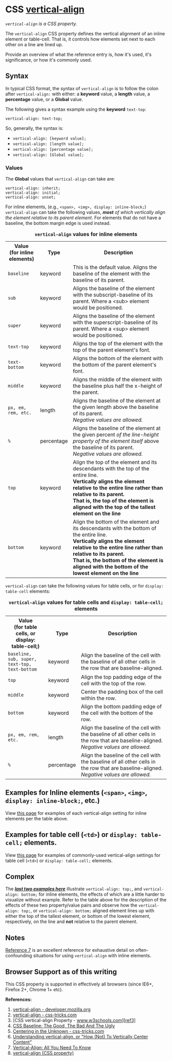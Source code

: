 # CSS [vertical-align](https://developer.mozilla.org/en-US/docs/Web/CSS/vertical-align)

*`vertical-align` is a CSS property.*

The `vertical-align` CSS property defines the vertical alignment of an inline element or table-cell. That is, it controls how elements set next to each other on a line are lined up.

Provide an overview of what the reference entry is, how it's used, it's significance, or how it's commonly used.

## Syntax

In typical CSS format, the syntax of `vertical-align` is to follow the colon after `vertical-align:` with either: a **keyword** value, a **length** value, a **percentage** value, or a **Global** value.

The following gives a syntax example using the **keyword** `text-top`:

`vertical-align: text-top;`

So, generally, the syntax is:

* `vertical-align: [keyword value];`  
* `vertical-align: [length value];`  
* `vertical-align: [percentage value];`  
* `vertical-align: [Global value];`  

### Values

The **Global** values that `vertical-align` can take are:

`vertical-align: inherit;`  
`vertical-align: initial;`  
`vertical-align: unset;`  

For inline elements, (e.g., `<span>, <img>, display: inline-block;`) `vertical-align` can take the following values, *__most__ of which vertically align the element relative to its parent element*. For elements that do not have a baseline, the bottom margin edge is used instead.
<table>
    <caption><strong><code>vertical-align</code> values for inline elements</strong></caption>
    <tr>
        <th width="20%">Value<br>(for inline elements)</th>
        <th>Type</th>
        <th>Description</th>
    </tr>
    <tr>
        <td><code>baseline</code></td>
        <td>keyword</td>
        <td>This is the default value. Aligns the baseline of the element with the baseline of its parent.</td>
    </tr>
    <tr>
        <td><code>sub</code></td>
        <td>keyword</td>
        <td>Aligns the baseline of the element with the subscript-baseline of its parent. Where a &lt;sub> element would be positioned.</td>
    </tr>
    <tr>
        <td><code>super</code></td>
        <td>keyword</td>
        <td>Aligns the baseline of the element with the superscript-baseline of its parent. Where a &lt;sup> element would be positioned.</td>
    </tr>
    <tr>
        <td><code>text-top</code></td>
        <td>keyword</td>
        <td>Aligns the top of the element with the top of the parent element's font.</td>
    </tr>
    <tr>
        <td><code>text-bottom</code></td>
        <td>keyword</td>
        <td>Aligns the bottom of the element with the bottom of the parent element's font.</td>
    </tr>
    <tr>
        <td><code>middle</code></td>
        <td>keyword</td>
        <td>Aligns the middle of the element with the baseline plus half the x-height of the parent.</td>
    </tr>
    <tr>
        <td><code>px, em, rem, etc.</code></td>
        <td>length</td>
        <td>Aligns the baseline of the element at the given length above the baseline of its parent.<br><em>Negative values are allowed.</em></td>
    </tr>
    <tr>
        <td><code>%</code></td>
        <td>percentage</td>
        <td>Aligns the baseline of the element at the given percent <em>of the line-height property of the element itself</em> above the baseline of its parent.<br><em>Negative values are allowed.</em></td>
    </tr>
    <tr>
        <td><code>top</code></td>
        <td>keyword</td>
        <td>Align the top of the element and its descendants with the top of the entire line.<br><strong>Vertically aligns the element relative to the entire line rather than relative to its parent.<br>
        That is, the top of the element is aligned with the top of the tallest element on the line</strong></td>
    </tr>
    <tr>
        <td><code>bottom</code></td>
        <td>keyword</td>
        <td>Align the bottom of the element and its descendants with the bottom of the entire line.<br><strong>Vertically aligns the element relative to the entire line rather than relative to its parent.<br>
        That is, the bottom of the element is aligned with the bottom of the lowest element on the line</strong></td>
    </tr>
</table>

`vertical-align` can take the following values for table cells, or for `display: table-cell` elements:

<table>
    <caption><strong><code>vertical-align</code> values for table cells and <code>display: table-cell;</code> elements</strong></caption>
    <tr>
        <th width="25%">Value<br>(for table cells, or display: table-cell;)</th>
        <th>Type</th>
        <th>Description</th>
    </tr>
    <tr>
        <td><code>baseline, sub, super, text-top, text-bottom</code></td>
        <td>keyword</td>
        <td>Align the baseline of the cell with the baseline of all other cells in the row that are baseline-aligned.
        </td>
    </tr>
    <tr>
        <td><code>top</code></td>
        <td>keyword</td>
        <td>Align the top padding edge of the cell with the top of the row.
        </td>
    </tr>
    <tr>
        <td><code>middle</code></td>
        <td>keyword</td>
        <td>Center the padding box of the cell within the row.
        </td>
    </tr>
    <tr>
        <td><code>bottom</code></td>
        <td>keyword</td>
        <td>Align the bottom padding edge of the cell with the bottom of the row.
        </td>
    </tr>
    <tr>
        <td><code>px, em, rem, etc.</code></td>
        <td>length</td>
        <td>Align the baseline of the cell with the baseline of all other cells in the row that are baseline-aligned.
        <br><em>Negative values are allowed.</em></td>
    </tr>
    <tr>
        <td><code>%</code></td>
        <td>percentage</td>
        <td>Align the baseline of the cell with the baseline of all other cells in the row that are baseline-aligned.
        <br><em>Negative values are allowed.</em></td>
    </tr>
</table>

## Examples for Inline elements (`<span>`, `<img>`, `display: inline-block;`, etc.)

View [this page](https://rtstewart.github.io/encyclopedia-entries-Intro-CSS/vertical-align_inline-elements_examples.html) for examples of each vertical-align setting for inline elements per the table above.

## Examples for table cell (`<td>`) or `display: table-cell;` elements.

View [this page](https://rtstewart.github.io/encyclopedia-entries-Intro-CSS/vertical-align_table-cells_commonly-used-values_examples.html) for examples of commonly-used vertical-align settings for table cell (`<td>`) or `display: table-cell;` elements.

## Complex

The [_**last two examples here**_](https://rtstewart.github.io/encyclopedia-entries-Intro-CSS/vertical-align_inline-elements_examples.html) illustrate `vertical-align: top;`, and `vertical-align: bottom;` for inline elements, the effects of which are a little harder to visualize without example. Refer to the table above for the description of the effects of these two property/value pairs and observe how the `vertical-align: top;`, or `vertical-align: bottom;` aligned element lines up with either the top of the tallest element, or bottom of the lowest element, respectively, on the line and **not** relative to the parent element.

## Notes

[Reference 7]() is an excellent reference for exhaustive detail on often-confounding situations for using `vertical-align` with inline elements.

## Browser Support as of this writing

This CSS property is supported in effectively all browsers (since IE6+, Firefox 2+, Chrome 1+ etc).

**References:**

1. [vertical-align - developer.mozilla.org][ref1]  
2. [vertical-align - css-tricks.com][ref2]  
3. [CSS vertical-align Property - www.w3schools.com][ref3]  
4. [CSS Baseline: The Good, The Bad And The Ugly][ref4]  
5. [Centering in the Unknown - css-tricks.com][ref5]  
6. [Understanding vertical-align, or "How (Not) To Vertically Center Content"][ref6]  
7. [Vertical-Align: All You Need To Know][ref7]  
8. [vertical-align (CSS property)][ref8]  

[ref1]:https://developer.mozilla.org/en-US/docs/Web/CSS/vertical-align
[ref2]:https://css-tricks.com/almanac/properties/v/vertical-align/
[ref3]:http://www.w3schools.com/cssref/pr_pos_vertical-align.asp
[ref4]:https://www.smashingmagazine.com/2012/12/css-baseline-the-good-the-bad-and-the-ugly/
[ref5]:https://css-tricks.com/centering-in-the-unknown/
[ref6]:http://phrogz.net/css/vertical-align/
[ref7]:http://christopheraue.net/2014/03/05/vertical-align/
[ref8]:https://www.sitepoint.com/web-foundations/vertical-align-css-property/


